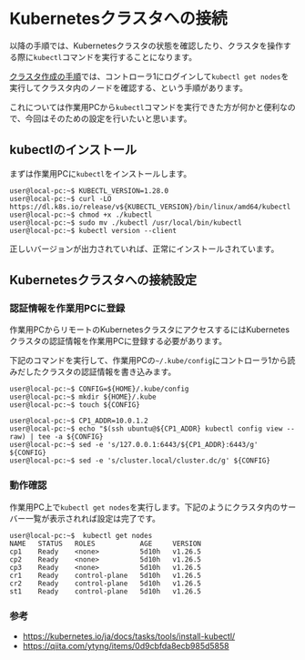 # Kubernetesクラスタへの接続
以降の手順では、Kubernetesクラスタの状態を確認したり、クラスタを操作する際に`kubectl`コマンドを実行することになります。

[クラスタ作成の手順](./create-cluster.md)では、コントローラ1にログインして`kubectl get nodes`を実行してクラスタ内のノードを確認する、という手順があります。

これについては作業用PCから`kubectl`コマンドを実行できた方が何かと便利なので、今回はそのための設定を行いたいと思います。

## kubectlのインストール
まずは作業用PCに`kubectl`をインストールします。
```
user@local-pc:~$ KUBECTL_VERSION=1.28.0
user@local-pc:~$ curl -LO https://dl.k8s.io/release/v${KUBECTL_VERSION}/bin/linux/amd64/kubectl
user@local-pc:~$ chmod +x ./kubectl
user@local-pc:~$ sudo mv ./kubectl /usr/local/bin/kubectl
user@local-pc:~$ kubectl version --client
```
正しいバージョンが出力されていれば、正常にインストールされています。

## Kubernetesクラスタへの接続設定

### 認証情報を作業用PCに登録
作業用PCからリモートのKubernetesクラスタにアクセスするにはKubernetesクラスタの認証情報を作業用PCに登録する必要があります。

下記のコマンドを実行して、作業用PCの`~/.kube/config`にコントローラ1から読みだしたクラスタの認証情報を書き込みます。
```
user@local-pc:~$ CONFIG=${HOME}/.kube/config
user@local-pc:~$ mkdir ${HOME}/.kube
user@local-pc:~$ touch ${CONFIG}

user@local-pc:~$ CP1_ADDR=10.0.1.2
user@local-pc:~$ echo "$(ssh ubuntu@${CP1_ADDR} kubectl config view --raw) | tee -a ${CONFIG}
user@local-pc:~$ sed -e 's/127.0.0.1:6443/${CP1_ADDR}:6443/g' ${CONFIG}
user@local-pc:~$ sed -e 's/cluster.local/cluster.dc/g' ${CONFIG}
```

### 動作確認
作業用PC上で`kubectl get nodes`を実行します。下記のようにクラスタ内のサーバー一覧が表示されれば設定は完了です。
```
user@local-pc:~$  kubectl get nodes
NAME   STATUS   ROLES           AGE     VERSION
cp1    Ready    <none>          5d10h   v1.26.5
cp2    Ready    <none>          5d10h   v1.26.5
cp3    Ready    <none>          5d10h   v1.26.5
cr1    Ready    control-plane   5d10h   v1.26.5
cr2    Ready    control-plane   5d10h   v1.26.5
st1    Ready    control-plane   5d10h   v1.26.5
```

### 参考
 - https://kubernetes.io/ja/docs/tasks/tools/install-kubectl/
 - https://qiita.com/ytyng/items/0d9cbfda8ecb985d5858